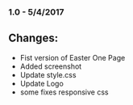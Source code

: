 ### 1.0 - 5/4/2017

 Changes:
 --------------

 * Fist version of Easter One Page
 * Added screenshot
 * Update style.css
 * Update Logo
 * some fixes responsive css
